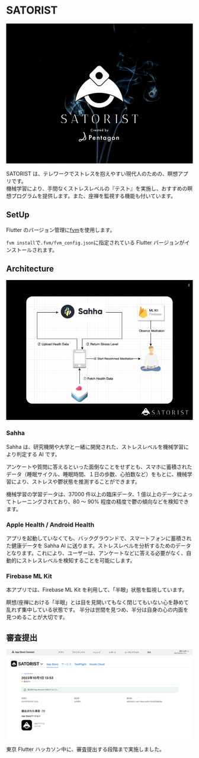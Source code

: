 # SATORIST

![logo](./docs/logo.png)

SATORIST は、テレワークでストレスを抱えやすい現代人のための、瞑想アプリです。  
機械学習により、手間なくストレスレベルの『テスト』を実施し、おすすめの瞑想プログラムを提供します。また、座禅を監視する機能も付いています。

## SetUp

Flutter のバージョン管理に[fvm](https://github.com/leoafarias/fvm)を使用します。

`fvm install`で`.fvm/fvm_config.json`に指定されている Flutter バージョンがインストールされます。

## Architecture

![png](./docs/arch.png)

### Sahha

Sahha は、研究機関や大学と一緒に開発された、ストレスレベルを機械学習により判定する AI です。

アンケートや質問に答えるといった面倒なことをせずとも、スマホに蓄積されたデータ（睡眠サイクル、睡眠時間、１日の歩数、心拍数など）をもとに、機械学習により、ストレスや鬱状態を推測することができます。

機械学習の学習データは、37000 件以上の臨床データ、1 億以上のデータによってトレーニングされており、80 ～ 90% 程度の精度で鬱の傾向などを検知できます。

### Apple Health / Android Health

アプリを起動していなくても、バックグラウンドで、スマートフォンに蓄積された健康データを Sahha AI に送ります。ストレスレベルを分析するためのデータとなります。これにより、ユーザーは、アンケートなどに答える必要がなく、自動的にストレスレベルを検知することを可能にします。

### Firebase ML Kit

本アプリでは、Firebase ML Kit を利用して、「半眼」状態を監視しています。

瞑想/座禅における「半眼」とは目を見開いてもなく閉じてもいない心を静めて乱れず集中している状態です。 半分は世間を見つめ、半分は自身の心の内面を見つめることが大切です。

## 審査提出

![png](./docs/appreview.png)

東京 Flutter ハッカソン中に、審査提出する段階まで実施しました。

